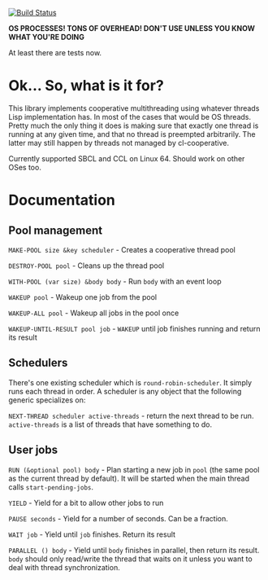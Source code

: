 [![Build Status](https://travis-ci.com/naryl/cl-cooperative.svg?branch=master)](https://travis-ci.com/naryl/cl-cooperative)

**OS PROCESSES! TONS OF OVERHEAD! DON'T USE UNLESS YOU KNOW WHAT YOU'RE DOING**

At least there are tests now.

Ok... So, what is it for?
=========================

This library implements cooperative multithreading using whatever
threads Lisp implementation has. In most of the cases that would be OS
threads. Pretty much the only thing it does is making sure that
exactly one thread is running at any given time, and that no thread is
preempted arbitrarily. The latter may still happen by threads not
managed by cl-cooperative.

Currently supported SBCL and CCL on Linux 64. Should work on other OSes too.

Documentation
=============

Pool management
---------------

`MAKE-POOL size &key scheduler` - Creates a cooperative thread pool

`DESTROY-POOL pool` - Cleans up the thread pool

`WITH-POOL (var size) &body body` - Run `body` with an event loop

`WAKEUP pool` - Wakeup one job from the pool

`WAKEUP-ALL pool` - Wakeup all jobs in the pool once

`WAKEUP-UNTIL-RESULT pool job` - `WAKEUP` until job finishes running
and return its result

Schedulers
----------

There's one existing scheduler which is `round-robin-scheduler`. It
simply runs each thread in order. A scheduler is any object that the
following generic specializes on:

`NEXT-THREAD scheduler active-threads` - return the next thread to be
run. `active-threads` is a list of threads that have something to do.

User jobs
---------

`RUN (&optional pool) body` - Plan starting a new job in `pool` (the same pool as
  the current thread by default). It will be started when the main
  thread calls `start-pending-jobs`.

`YIELD` - Yield for a bit to allow other jobs to run

`PAUSE seconds` - Yield for a number of seconds. Can be a fraction.

`WAIT job` - Yield until `job` finishes. Return its result

`PARALLEL () body` - Yield until `body` finishes in parallel, then
  return its result. `body` should only read/write the thread that
  waits on it unless you want to deal with thread synchronization.

